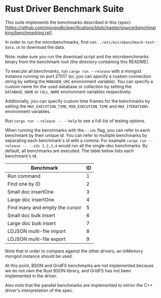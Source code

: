 # Rust Driver Benchmark Suite

This suite implements the benchmarks described in this (spec)[https://github.com/mongodb/specifications/blob/master/source/benchmarking/benchmarking.rst].

In order to run the microbenchmarks, first run `../etc/microbenchmark-test-data.sh` to download the data.

Note: make sure you run the download script and the microbenchmarks binary from the benchmark root (the directory containing this README).

To execute all benchmarks, run `cargo run --release` with a mongod instance running on port 27017 (or, you can specify a custom
connection string by setting the `MONGODB_URI` environment variable). You can specify a custom name for the used database or
collection by setting the `DATABASE_NAME` or `COLL_NAME` environment variables respectively.

Additionally, you can specify custom time frames for the benchmarks by setting the `MAX_EXECUTION_TIME`, `MIN_EXECUTION_TIME`
and `MAX_ITERATIONS` environment variables.

Run `cargo run --release -- --help` to see a full list of testing options.

When running the benchmarks with the `--ids` flag, you can refer to each benchmark by their unique id. You can refer to multiple 
benchmarks by separating each benchmark's id with a comma. For example `cargo run --release -- --ids 1,2,3,4` would run all 
the single-doc benchmarks. By default, all benchmarks are executed. The table below lists each benchmark's id.

| Benchmark                      | ID |
|--------------------------------|----|
| Run command                    | 1  |
| Find one by ID                 | 2  |
| Small doc insertOne            | 3  |
| Large doc insertOne            | 4  |
| Find many and empty the cursor | 5  |
| Small doc bulk insert          | 6  |
| Large doc bulk insert          | 7  |
| LDJSON multi-file import       | 8  |
| LDJSON multi-file export       | 9  |

Note that in order to compare against the other drivers, an inMemory mongod instance should be used.

At this point, BSON and GridFS benchmarks are not implemented because we do not own the Rust BSON library, and GridFS has not been implemented
in the driver.

Also note that the parallel benchmarks are implemented to mirror the C++ driver's interpretation of the spec.
